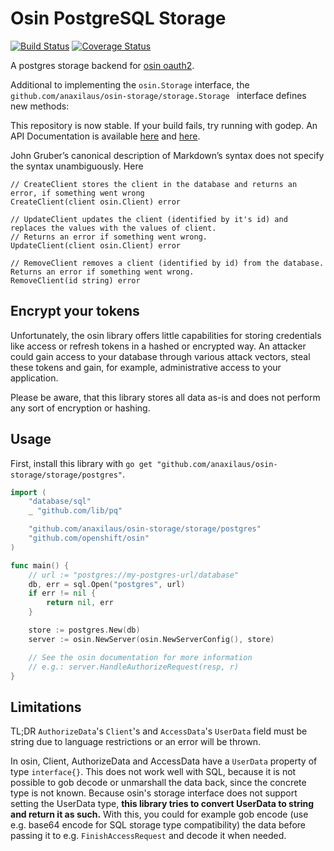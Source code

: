 # Osin PostgreSQL Storage

[![Build Status](https://travis-ci.org/anaxilaus/osin-storage.svg?branch=master)](https://travis-ci.org/anaxilaus/osin-storage)
[![Coverage Status](https://coveralls.io/repos/github/anaxilaus/osin-storage/badge.svg?branch=master)](https://coveralls.io/github/anaxilaus/osin-storage?branch=master)


A postgres storage backend for [osin oauth2](https://github.com/openshift/osin).

Additional to implementing the `osin.Storage` interface, the
`github.com/anaxilaus/osin-storage/storage.Storage ` interface defines new methods:


This repository is now stable. If your build fails, try running with godep. An API
Documentation is available [here](https://godoc.org/github.com/anaxilaus/osin-storage/storage)
and [here](https://godoc.org/github.com/anaxilaus/osin-storage/storage/postgres).


John Gruber’s canonical description of Markdown’s syntax does not specify the syntax
unambiguously. Here 

```
// CreateClient stores the client in the database and returns an error, if something went wrong
CreateClient(client osin.Client) error

// UpdateClient updates the client (identified by it's id) and replaces the values with the values of client.
// Returns an error if something went wrong.
UpdateClient(client osin.Client) error

// RemoveClient removes a client (identified by id) from the database. Returns an error if something went wrong.
RemoveClient(id string) error
```

## Encrypt your tokens

Unfortunately, the osin library offers little capabilities for storing credentials like access or refresh tokens in a
hashed or encrypted way. An attacker could gain access to your database through various attack vectors, steal these
tokens and gain, for example, administrative access to your application.

Please be aware, that this library stores all data as-is and does not perform any sort of encryption or hashing.

## Usage

First, install this library with `go get "github.com/anaxilaus/osin-storage/storage/postgres"`.

```go
import (
	"database/sql"
	_ "github.com/lib/pq"

	"github.com/anaxilaus/osin-storage/storage/postgres"
	"github.com/openshift/osin"
)

func main() {
    // url := "postgres://my-postgres-url/database"
	db, err = sql.Open("postgres", url)
    if err != nil {
        return nil, err
    }

    store := postgres.New(db)
    server := osin.NewServer(osin.NewServerConfig(), store)

    // See the osin documentation for more information
    // e.g.: server.HandleAuthorizeRequest(resp, r)
}
```

## Limitations

TL;DR `AuthorizeData`'s `Client`'s and `AccessData`'s `UserData` field must be string due to language restrictions or an error will be thrown.

In osin, Client, AuthorizeData and AccessData have a `UserData` property of type `interface{}`. This does not work well
with SQL, because it is not possible to gob decode or unmarshall the data back, since the concrete type is not known.
Because osin's storage interface does not support setting the UserData type, **this library tries to convert UserData to string
and return it as such.** With this, you could for example gob encode (use e.g. base64 encode for SQL storage type compatibility)
the data before passing it to e.g. `FinishAccessRequest` and decode it when needed.

